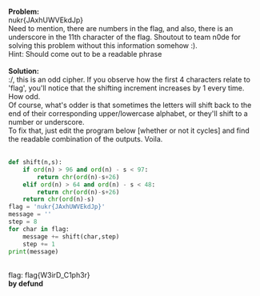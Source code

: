 <b>Problem:</b><br>
nukr{JAxhUWVEkdJp}<br>
Need to mention, there are numbers in the flag, and also, there is an underscore in the 11th character of the flag. Shoutout to 
team n0de for solving this problem without this information somehow :).<br>
Hint: Should come out to be a readable phrase<br><br>
<b>Solution:</b><br>
:/, this is an odd cipher. If you observe how the first 4 characters relate to 'flag', you'll notice that the shifting increment increases by 1 every time. How odd.<br>
Of course, what's odder is that sometimes the letters will shift back to the end of their corresponding upper/lowercase alphabet, or they'll shift to a number or underscore.<br>
To fix that, just edit the program below [whether or not it cycles] and find the readable combination of the outputs. Voila.<br><br>
```python
def shift(n,s):
	if ord(n) > 96 and ord(n) - s < 97:
		return chr(ord(n)-s+26)
	elif ord(n) > 64 and ord(n) - s < 48:
		return chr(ord(n)-s+26)
	return chr(ord(n)-s)
flag = 'nukr{JAxhUWVEkdJp}'
message = ''
step = 8
for char in flag:
	message += shift(char,step)
	step += 1
print(message)
```
<br>
flag: flag{W3irD_C1ph3r}<br>
<b>by defund</b>

